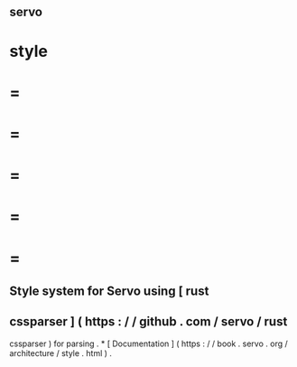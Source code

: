 servo
-
style
=
=
=
=
=
=
=
=
=
=
=
Style
system
for
Servo
using
[
rust
-
cssparser
]
(
https
:
/
/
github
.
com
/
servo
/
rust
-
cssparser
)
for
parsing
.
*
[
Documentation
]
(
https
:
/
/
book
.
servo
.
org
/
architecture
/
style
.
html
)
.
